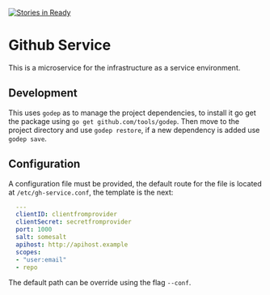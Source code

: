 [![Stories in Ready](https://badge.waffle.io/Tinker-Ware/gh-service.png?label=ready&title=Ready)](http://waffle.io/Tinker-Ware/gh-service)

# Github Service

This is a microservice for the infrastructure as a service environment.

## Development

This uses `godep` as to manage the project dependencies, to install it go get the package using `go get github.com/tools/godep`. Then move to the project directory and use `godep restore`, if a new dependency is added use `godep save`.

## Configuration

A configuration file must be provided, the default route for the file is located at `/etc/gh-service.conf`, the template is the next:

````yaml
  ---
  clientID: clientfromprovider
  clientSecret: secretfromprovider
  port: 1000
  salt: somesalt
  apihost: http://apihost.example
  scopes:
  - "user:email"
  - repo
````

The default path can be override using the flag `--conf`.
